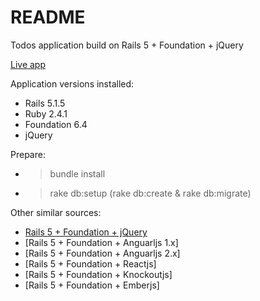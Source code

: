 # README

Todos application build on Rails 5 + Foundation + jQuery 

  [Live app](https://todos-rails-5-jquery.herokuapp.com/)

Application versions installed: 

* Rails 5.1.5
* Ruby 2.4.1
* Foundation 6.4
* jQuery 

Prepare: 
  - > bundle install
  - > rake db:setup (rake db:create & rake db:migrate)


Other similar sources: 
  - [Rails 5 + Foundation + jQuery](https://github.com/sieudang2002/todo-rails-foundation-jquery.git)
  - [Rails 5 + Foundation + Anguarljs 1.x]
  - [Rails 5 + Foundation + Anguarljs 2.x]
  - [Rails 5 + Foundation + Reactjs]
  - [Rails 5 + Foundation + Knockoutjs]
  - [Rails 5 + Foundation + Emberjs]

